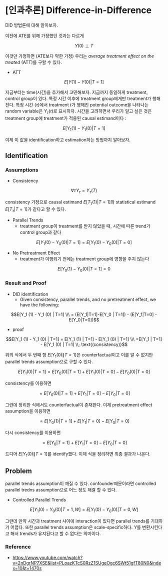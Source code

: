 # [인과추론] Difference-in-Difference


DID 방법론에 대해 알아보자.

<!--more-->

이전에 ATE를 위해 가정했던 것과는 다르게

$$Y(0) \perp T$$

이것만 가정하면 (ATE보다 약한 가정) 우리는 *average treatment effect on the treated* (ATT)를 구할 수 있다.

- ATT

$$E[Y(1)-Y(0)|T=1]$$

지금부터는 time(시간)을 추가해서 고민해보자. 지금까지 동일하게 treatment, control group이 있다. 특정 시간 이후에 treatment group에게만 treatment가 행해진다. 특정 시간 ($\tau$)에서 treatment $t$가 행해진 potential outcome을 나타나는 random variable은 $Y_{\tau}(t)$로 표시하자. 시간을 고려하면서 우리가 알고 싶은 것은 treatment group에 treatment가 적용된 causal estimand이다 : 

$$E[Y_1 (1) - Y_1 (0) | T=1]$$

이제 이 값을 identification하고 estimation하는 방법까지 알아보자.

## Identification

### Assumptions
- Consistency

$$\forall \tau Y_{\tau} = Y_{\tau}(T)$$

consistency 가정으로 causal estimand $E[T_{\tau}(1)|T=1]$와 statistical estimand $E[T_{\tau}|T=1]$가 같다고 할 수 있다.

- Parallel Trends
  - treatment group이 treatment를 받지 않았을 때, 시간에 따른 trend가 control group과 같다

$$E[Y_1 (0) - Y_0 (0) | T=1] = E[Y_1 (0) - Y_0 (0)|T=0]$$

- No Pretreatment Effect
  - treatment가 이행되기 전에는 treatment group에 영향을 주지 않는다

$$E[Y_0 (1) - Y_0 (0) | T=1] = 0$$

### Result and Proof
- DID identification
  - Given consistency,
parallel trends, and no pretreatment effect, we have the following:

$$E[Y_1 (1) - Y_1 (0) | T=1] \\\ = (E[Y_1|T=1]-E[Y_0 | T=1]) - (E[Y_1|T=0] - E[Y_0|T=0])$$

- proof

$$E[Y_1 (1) - Y_1 (0) | T=1] = E[Y_1 (1) | T=1] - E[Y_1 (0) | T=1] \\\ =E[Y_1 | T=1] - E[Y_1 (0) | T=1] \\; \text{(consistency)}$$

위의 식에서 두 번째 항 $E[Y_1 (0) \| T=1]$은 counterfactual이고 이를 알 수 없지만 parallel trends assumption으로 구할 수 있다.

$$E[Y_1 (0) | T=1] = E[Y_0 (0) | T=1] + E[Y_1 (0)|T=0] - E[Y_0 (0) | T=0]$$

consistency를 이용하면

$$= E[Y_0 (0) | T=1] + E[Y_1 |T=0] - E[Y_0 | T=0] $$

그런데 정리한 식에서도 counterfactual이 존재한다. 이제 pretreatment effect assumption을 이용하면

$$=E[Y_0 (1) | T=1] + E[Y_1 |T=0] - E[Y_0 | T=0]$$

다시 consistency를 이용하면

$$=E[Y_0 | T=1] + E[Y_1 |T=0] - E[Y_0 | T=0]$$

드디어 $E[Y_1 (0) \| T=1]$를 identify했다. 이제 식을 정리하면 최종 결과가 나온다.

## Problem
parallel trends assumption이 깨질 수 있다. confounder때문이라면 controlled parallel tredns assumption으로 어느 정도 해결 할 수 있다.

- Controlled Parallel Trends

$$E[Y_1(0) - Y_0(0)|T=1,W] = E[Y_1(0)-Y_0(0)|T=0,W]$$

그런데 만약 시간과 treatment 사이에 interaction이 있다면 parallel trends를 기대하기 어렵다. 또한 parallel trends assumption은 scale-specific하다. $Y$를 변환시킨다고 해서 trends가 유지된다고 할 수 없다는 의미이다.

### Reference
- https://www.youtube.com/watch?v=2nDgrNP7XSE&list=PLoazKTcS0RzZ1SUgeOgc6SWt51gfT80N0&index=10&t=1470s

